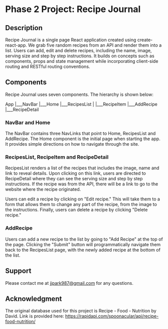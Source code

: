 # Phase 2 Project: Recipe Journal

## Description

Recipe Journal is a single page React application created using create-react-app. We grab five random recipes from an API and render them into a list. Users can add, edit and delete recipes, including the name, image, serving size and step by step instructions. It builds on concepts such as components, props and state management while incorporating client-side routing and RESTful routing conventions.

## Components

Recipe Journal uses seven components. The hierarchy is shown below:

App
|___NavBar
|___Home
|___RecipesList
|   |___RecipeItem
|___AddRecipe
|___RecipeDetail

### NavBar and Home

The NavBar contains three NavLinks that point to Home, RecipesList and AddRecipe. The Home component is the initial page when starting the app. It provides simple directions on how to navigate through the site.

### RecipesList, RecipeItem and RecipeDetail

RecipesList renders a list of the recipes that includes the image, name and link to reveal details. Upon clicking on this link, users are directed to RecipeDetail where they can see the serving size and step by step instructions. If the recipe was from the API, there will be a link to go to the website where the recipe originated.

Users can edit a recipe by clicking on "Edit recipe." This will take them to a form that allows them to change any part of the recipe, from the image to the instructions. Finally, users can delete a recipe by clicking "Delete recipe."

### AddRecipe

Users can add a new recipe to the list by going to "Add Recipe" at the top of the page. Clicking the "Submit" button will programmatically navigate them back to the RecipesList page, with the newly added recipe at the bottom of the list.

## Support

Please contact me at jjpark987@gmail.com for any questions.

## Acknowledgment

The original database used for this project is Recipe - Food - Nutrition by David. Link is provided here:
https://rapidapi.com/spoonacular/api/recipe-food-nutrition/